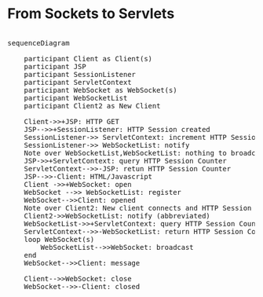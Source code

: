 # From Sockets to Servlets

<!-- https://mermaid.js.org/syntax/examples.html -->
<pre class="mermaid">

sequenceDiagram

    participant Client as Client(s)
    participant JSP
    participant SessionListener
    participant ServletContext
    participant WebSocket as WebSocket(s)
    participant WebSocketList
    participant Client2 as New Client

    Client->>+JSP: HTTP GET
    JSP-->>+SessionListener: HTTP Session created
    SessionListener->> ServletContext: increment HTTP Session Counter
    SessionListener->> WebSocketList: notify
    Note over WebSocketList,WebSocketList: nothing to broadcast to
    JSP->>+ServletContext: query HTTP Session Counter
    ServletContext-->>-JSP: retun HTTP Session Counter
    JSP-->>-Client: HTML/Javascript
    Client ->>+WebSocket: open
    WebSocket -->> WebSocketList: register
    WebSocket-->>Client: opened
    Note over Client2: New client connects and HTTP Session is created
    Client2->>WebSocketList: notify (abbreviated)
    WebSocketList->>+ServletContext: query HTTP Session Counter
    ServletContext-->>-WebSocketList: return HTTP Session Counter
    loop WebSocket(s)
        WebSocketList-->>WebSocket: broadcast
    end
    WebSocket-->>Client: message
    
    Client-->>WebSocket: close
    WebSocket-->>-Client: closed
    
</pre>
